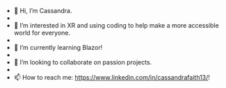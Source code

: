 - 👋 Hi, I’m Cassandra.
- 
- 👀 I’m interested in XR and using coding to help make a more accessible world for everyone.
- 
- 🌱 I’m currently learning Blazor!
- 
- 💞️ I’m looking to collaborate on passion projects.
- 
- 📫 How to reach me: https://www.linkedin.com/in/cassandrafaith13/!

<!---
CassFaith13/CassFaith13 is a ✨ special ✨ repository because its `README.md` (this file) appears on your GitHub profile.
You can click the Preview link to take a look at your changes.
--->

